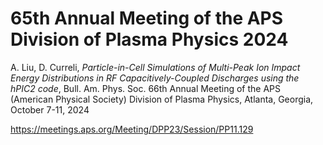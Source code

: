 # 65th Annual Meeting of the APS Division of Plasma Physics 2024

A. Liu, D. Curreli, _Particle-in-Cell Simulations of Multi-Peak Ion Impact Energy Distributions in RF Capacitively-Coupled Discharges using the hPIC2 code_, Bull. Am. Phys. Soc. 66th Annual Meeting of the APS (American Physical Society) Division of Plasma Physics, Atlanta, Georgia, October 7-11, 2024

[https://meetings.aps.org/Meeting/DPP23/Session/PP11.129 ](https://meetings.aps.org/Meeting/DPP24/Session/GP12.29)
